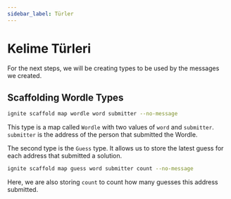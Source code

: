 ```yaml
---
sidebar_label: Türler
---
```


# Kelime Türleri

For the next steps, we will be creating types to be used by the messages we created.

## Scaffolding Wordle Types

```sh
ignite scaffold map wordle word submitter --no-message
```

This type is a map called `Wordle` with two values of `word` and `submitter`. `submitter` is the address of the person that submitted the Wordle.

The second type is the `Guess` type. It allows us to store the latest guess for each address that submitted a solution.

```sh
ignite scaffold map guess word submitter count --no-message
```

Here, we are also storing `count` to count how many guesses this address submitted.
